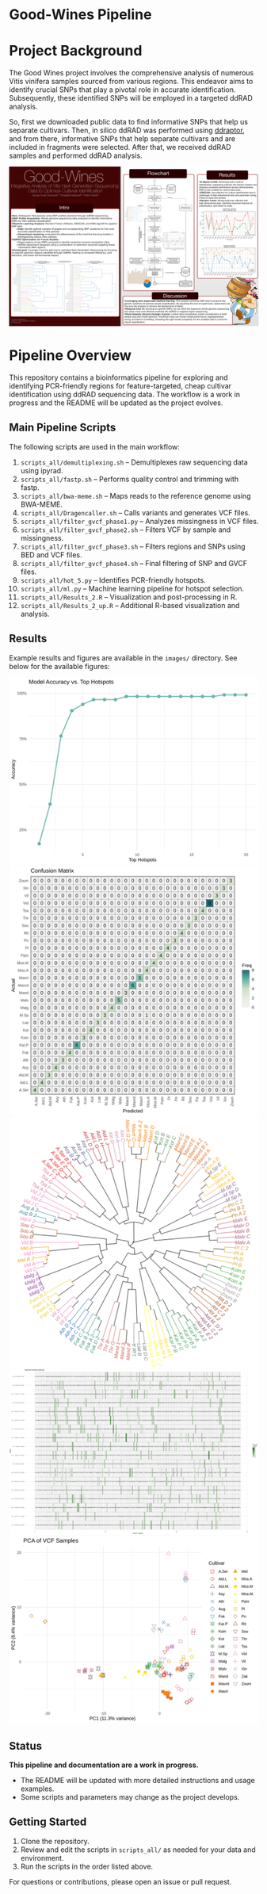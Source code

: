 
# Good-Wines Pipeline


# Project Background

The Good Wines project involves the comprehensive analysis of numerous Vitis vinifera samples sourced from various regions. This endeavor aims to identify crucial SNPs that play a pivotal role in accurate identification. Subsequently, these identified SNPs will be employed in a targeted ddRAD analysis.

So, first we downloaded public data to find informative SNPs that help us separate cultivars. Then, in silico ddRAD was performed using [ddraptor](https://github.com/geokousis/ddraptor), and from there, informative SNPs that help separate cultivars and are included in fragments were selected. After that, we received ddRAD samples and performed ddRAD analysis.

![Project Poster](images/SMALL.png)

# Pipeline Overview

This repository contains a bioinformatics pipeline for exploring and identifying PCR-friendly regions for feature-targeted, cheap cultivar identification using ddRAD sequencing data. The workflow is a work in progress and the README will be updated as the project evolves.

## Main Pipeline Scripts

The following scripts are used in the main workflow:

1. `scripts_all/demultiplexing.sh` – Demultiplexes raw sequencing data using ipyrad.
2. `scripts_all/fastp.sh` – Performs quality control and trimming with fastp.
3. `scripts_all/bwa-meme.sh` – Maps reads to the reference genome using BWA-MEME.
4. `scripts_all/Dragencaller.sh` – Calls variants and generates VCF files.
5. `scripts_all/filter_gvcf_phase1.py` – Analyzes missingness in VCF files.
6. `scripts_all/filter_gvcf_phase2.sh` – Filters VCF by sample and missingness.
7. `scripts_all/filter_gvcf_phase3.sh` – Filters regions and SNPs using BED and VCF files.
8. `scripts_all/filter_gvcf_phase4.sh` – Final filtering of SNP and GVCF files.
9. `scripts_all/hot_5.py` – Identifies PCR-friendly hotspots.
10. `scripts_all/ml.py` – Machine learning pipeline for hotspot selection.
11. `scripts_all/Results_2.R` – Visualization and post-processing in R.
12. `scripts_all/Results_2_up.R` – Additional R-based visualization and analysis.

## Results

Example results and figures are available in the `images/` directory. See below for the available figures:

![Accuracy Results](images/accuracy_results.png)
![Confusion Matrix](images/confusion_matrix.png)
![Dendrogram](images/dendrogram.png)
![Diversity Heatmap](images/diversity_heatmap-1.png)
![PCA Plot](images/pca_plot.png)

## Status

**This pipeline and documentation are a work in progress.**
- The README will be updated with more detailed instructions and usage examples.
- Some scripts and parameters may change as the project develops.

## Getting Started

1. Clone the repository.
2. Review and edit the scripts in `scripts_all/` as needed for your data and environment.
3. Run the scripts in the order listed above.

For questions or contributions, please open an issue or pull request.
